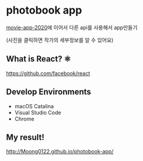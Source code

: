 # photobook app
[movie-app-2020](https://github.com/Moong0122/movie_app_2020)에 이어서 다른 api를 사용해서 app만들기

(사진을 클릭하면 작가의 세부정보를 알 수 있어요)

## What is React? ⚛️
https://github.com/facebook/react

## Develop Environments

* macOS Catalina
* Visual Studio Code
* Chrome

## My result!
http://Moong0122.github.io/photobook-app/
